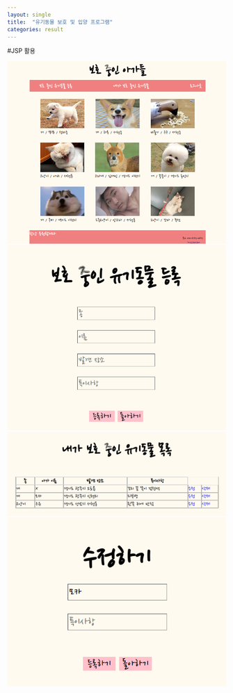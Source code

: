 ```yaml
---
layout: single
title:  "유기동물 보호 및 입양 프로그램"
categories: result
---
```


#JSP 활용

<img src="/images/animalMain.png">
<br>
<img src="/images/animalInsert.png">
<br>
<img src="/images/animalSelect.png">
<br>
<img src="/images/animalUpdate.png">